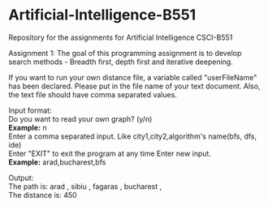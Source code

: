 # Artificial-Intelligence-B551

Repository for the assignments for Artificial Intelligence CSCI-B551  
  
Assignment 1: The goal of this programming assignment is to develop search methods - Breadth first, depth first and iterative deepening.  

If you want to run your own distance file, a variable called "userFileName" has been declared. Please put in the file name of your text document. Also, the text file should have comma separated values.   

Input format:  
Do you want to read your own graph? (y/n)  
**Example:** n  
Enter a comma separated input. Like city1,city2,algorithm's name(bfs, dfs, ide)  
Enter "EXIT" to exit the program at any time
Enter new input.   
**Example:** arad,bucharest,bfs  
  
Output:  
The path is: arad , sibiu , fagaras , bucharest ,   
The distance is: 450  
